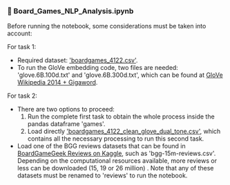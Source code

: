 ### 📄 Board_Games_NLP_Analysis.ipynb
Before running the notebook, some considerations must be taken into account:

For task 1:
- Required dataset: ['boardgames_4122.csv'](https://github.com/alexgaarciia/MLApps_BoardGames/blob/main/datasets/boardgames_4122.csv).
- To run the GloVe embedding code, two files are needed: 'glove.6B.100d.txt' and 'glove.6B.300d.txt', which can be found at [GloVe Wikipedia 2014 + Gigaword](https://www.kaggle.com/datasets/gerwynng/glove-wikipedia-2014-gigaword-5).

For task 2:
- There are two options to proceed:
  1. Run the complete first task to obtain the whole process inside the pandas dataframe 'games'.
  2. Load directly ['boardgames_4122_clean_glove_dual_tone.csv'](https://github.com/alexgaarciia/MLApps_BoardGames/blob/main/datasets/boardgames_4122_clean_glove_dual_tone.csv), which contains all the necessary processing to run this second task.
- Load one of the BGG reviews datasets that can be found in [BoardGameGeek Reviews on Kaggle](https://www.kaggle.com/datasets/jvanelteren/boardgamegeek-reviews), such as 'bgg-15m-reviews.csv'. Depending on the computational resources available, more reviews or less can be downloaded (15, 19 or 26 million) . Note that any of these datasets must be renamed to 'reviews' to run the notebook.
